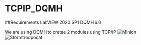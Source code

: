# TCPIP_DQMH

##Requirements
LabVIEW 2020 SP1
DQMH 6.0

We are using DQMH to cretae 2 modules using TCP/IP
![Minion](https://octodex.github.com/images/minion.png)
![Stormtroopocat](https://octodex.github.com/images/Stormtroopocat.jpg. "The Stormtroopocat")
